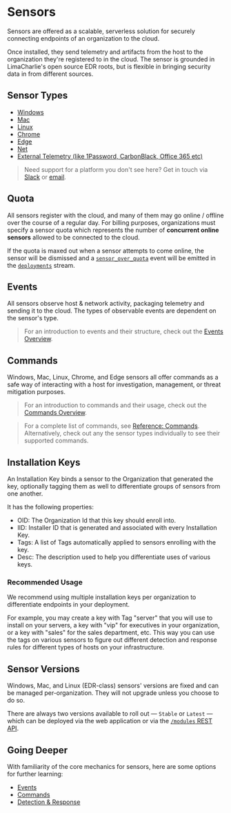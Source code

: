 # Sensors

Sensors are offered as a scalable, serverless solution for securely connecting endpoints of an organization to the cloud. 

Once installed, they send telemetry and artifacts from the host to the organization they're registered to in the cloud. The sensor is grounded in LimaCharlie's open source EDR roots, but is flexible in bringing security data in from different sources.

## Sensor Types

* [Windows](sensors/windows.md)
* [Mac](sensors/mac.md)
* [Linux](sensors/linux.md)
* [Chrome](sensors/chrome.md)
* [Edge](sensors/edge.md)
* [Net](sensors/net.md)
* [External Telemetry (like 1Password, CarbonBlack, Office 365 etc)](lc_adapter.md)

> Need support for a platform you don't see here? Get in touch via [Slack](https://slack.limacharlie.io) or [email](mailto:answers@limacharlie.io).

## Quota

All sensors register with the cloud, and many of them may go online / offline over the course of a regular day. For billing purposes, organizations must specify a sensor quota which represents the number of **concurrent online sensors** allowed to be connected to the cloud. 

If the quota is maxed out when a sensor attempts to come online, the sensor will be dismissed and a [`sensor_over_quota`](events.md#sensor_over_quota) event will be emitted in the [`deployments`](events-overview.md#streams) stream.

## Events

All sensors observe host & network activity, packaging telemetry and sending it to the cloud. The types of observable events are dependent on the sensor's type. 

> For an introduction to events and their structure, check out the [Events Overview](events-overview.md).

## Commands

Windows, Mac, Linux, Chrome, and Edge sensors all offer commands as a safe way of interacting with a host for investigation, management, or threat mitigation purposes. 

> For an introduction to commands and their usage, check out the [Commands Overview](sensor-commands-overview.md).

> For a complete list of commands, see [Reference: Commands](sensor_commands.md). Alternatively, check out any the sensor types individually to see their supported commands.

## Installation Keys

An Installation Key binds a sensor to the Organization that generated the key, optionally tagging them as well to differentiate groups of sensors from one another.

It has the following properties:

* OID: The Organization Id that this key should enroll into.
* IID: Installer ID that is generated and associated with every Installation Key.
* Tags: A list of Tags automatically applied to sensors enrolling with the key.
* Desc: The description used to help you differentiate uses of various keys.

### Recommended Usage

We recommend using multiple installation keys per organization to differentiate endpoints in your deployment. 

For example, you may create a key with Tag "server" that you will use to install on your servers, a key with "vip" for executives in your organization, or a key with "sales" for the sales department, etc. This way you can use the tags on various sensors to figure out different detection and response rules for different types of hosts on your infrastructure.

## Sensor Versions

Windows, Mac, and Linux (EDR-class) sensors' versions are fixed and can be managed per-organization. They will not upgrade unless you choose to do so. 

There are always two versions available to roll out &mdash; `Stable` or `Latest` &mdash; which can be deployed via the web application or via the [`/modules` REST API](https://doc.limacharlie.io/docs/api/b3A6MTk2NDI2OA-update-sensors). 

## Going Deeper

With familiarity of the core mechanics for sensors, here are some options for further learning:

* [Events](events.md)
* [Commands](sensor_commands.md)
* [Detection & Response](dr.md)
